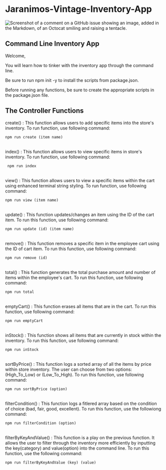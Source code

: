 # Jaranimos-Vintage-Inventory-App

 ![Screenshot of a comment on a GitHub issue showing an image, added in the Markdown, of an Octocat smiling and raising a tentacle.](https://publish.one37pm.net/wp-content/uploads/2019/08/vintage-tees-shopping-tips-tricks-mobile.jpg?resize=720%2C780)
 
 ## Command Line Inventory App 
Welcome,

You will learn how to tinker with the inventory app through the command line. 

Be sure to run npm init -y to install the scripts from package.json.

Before running any functions, be sure to create the appropriate scripts in the package.json file. 

## The Controller Functions                    

create() : This function allows users to add specific items into the store's inventory. To run function, use following command:

 ``` npm run create (item name) ```
 </br>
 </br>

index() : This function allows users to view specific items in store's inventory. To run function, use following command:

  ``` npm run index```  
  </br>
  

view() : This function allows users to view a specific items within the cart using enhanced terminal string styling. To run function, use following command: 

 ``` npm run view (item name) ```     
 </br>

update() : This function updates/changes an item using the ID of the cart item. To run this function, use following command:

   ``` npm run update (id) (item name) ```    
</br>

remove() : This function removes a specific item in the employee cart using the ID of cart item. To run this function, use following command:

  ``` npm run remove (id) ```           
 </br> 

total() : This function generates the total purchase amount and number of items within the employee's cart. To run this function, use following command:

   ``` npm run total ```                  
  </br> 

emptyCart() : This function erases all items that are in the cart. To run this function, use following command:

   ``` npm run emptyCart ```     
  </br> 

inStock() : This function shows all items that are currently in stock within the inventory. To run this function, use following command: 

 ``` npm run inStock ```    
 </br>

sortByPrice() : This function logs a sorted array of all the items by price within store inventory. The user can choose from two options:(High_To_Low) or  (Low_To_High). To run this function, use following command: 

  ``` npm run sortByPrice (option) ```     
  </br>

filterCondition() : This function logs a fitlered array based on the condition of choice (bad, fair, good, excellent). To run this function, use the followiong command:

``` npm run filterCondition (option) ```    
</br>

filterByKeyAndValue() : This function is a play on the previous function. It allows the user to filter through the inventory more efficiently by inputting the key(category) and value(option) into the command line. To run this function, use the following command:

 ``` npm run filterByKeyAndValue (key) (value) ```           
